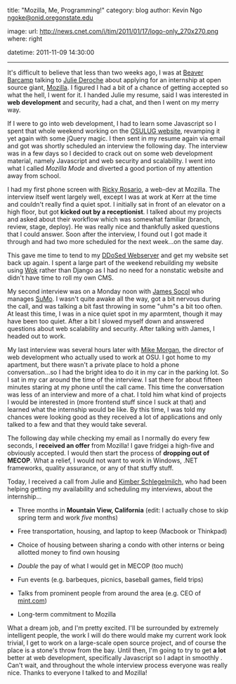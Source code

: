 title: "Mozilla, Me, Programming!"
category: blog
author: Kevin Ngo <ngoke@onid.oregonstate.edu>

image:
    url: http://news.cnet.com/i/tim/2011/01/17/logo-only_270x270.png
    where: right

datetime: 2011-11-09 14:30:00

---

It's difficult to believe that less than two weeks ago, I was at [Beaver
Barcamp](http://ngokevin.com/blog/recap:-beaver-bar-camp-8/index.html) talking
to [Julie Deroche](http://jgoulie.blogspot.com/) about applying for an
internship at open source giant, [Mozilla](http://mozilla.org). I figured I had
a bit of a chance of getting accepted so what the hell, I went for it. I handed
Julie my resume, said I was interested in **web development** and security, had a
chat, and then I went on my merry way.

If I were to go into web development, I had to learn some Javascript so I spent
that whole weekend working on the [OSULUG website](http://lug.oregonstate.edu),
revamping it yet again with some jQuery magic. I then sent in my resume again
via email and got was shortly scheduled an interview the following day. The
interview was in a few days so I decided to crack out on some web development
material, namely Javascript and web security and scalability. I went into what
I called *Mozilla Mode* and diverted a good portion of my attention away from
school.

I had my first phone screen with [Ricky Rosario](http://rickyrosario.com), a
web-dev at Mozilla. The interview itself went largely well, except I was at
work at Kerr at the time and couldn't really find a quiet spot. I initially sat
in front of an elevator on a high floor, but got **kicked out by a
receptionist**.  I talked about my projects and asked about their workflow
which was somewhat familiar (branch, review, stage, deploy). He was really nice
and thankfully asked questions that I could answer. Soon after the interview, I
found out I got made it through and had two more scheduled for the next
week...on the same day.

This gave me time to tend to my [DDoSed
Webserver](http://ngokevin.com/blog/web-server-back-up/index.html) and get my
website set back up again. I spent a large part of the weekend rebuilding my
website using [Wok](http://github.com/mythmon/wok) rather than Django as I had
no need for a nonstatic website and didn't have time to roll my own CMS.

My second interview was on a Monday noon with [James
Socol](http://jamessocol.com) who manages [SuMo](http://support.mozilla.com). I
wasn't quite awake all the way, got a bit nervous during the call, and was
talking a bit fast throwing in some "uhm"s a bit too often. At least this time,
I was in a nice quiet spot in my aparmtent, though it may have been too quiet.
After a bit I slowed myself down and answered questions about web scalability
and security.  After talking with James, I headed out to work.

My last interview was several hours later with [Mike
Morgan](http://morgamic.com), the director of web development who actually used
to work at OSU. I got home to my apartment, but there wasn't a private place to
hold a phone conversation...so I had the bright idea to do it in my car in the
parking lot. So I sat in my car around the time of the interview. I sat there
for about fifteen minutes staring at my phone until the call came. This time
the conversation was less of an interview and more of a chat. I told him what
kind of projects I would be interested in (more frontend stuff since I suck at
that) and learned what the internship would be like. By this time, I was told
my chances were looking good as they received a lot of applications and only
talked to a few and that they would take several.

The following day while checking my email as I normally do every few seconds, I
**received an offer** from Mozilla! I gave fridgei a high-five and obviously
accepted. I would then start the process of **dropping out of MECOP**. What a
relief, I would not want to work in Windows, .NET frameworks, quality
assurance, or any of that stuffy stuff.

Today, I received a call from Julie and [Kimber
Schlegelmilch](www.linkedin.com/in/kimberschlegelmilch), who had been helping
getting my availability and scheduling my interviews, about the internship...

- Three months in **Mountain View, California** (edit: I actually chose to skip
  spring term and work *five* months)

- Free transportation, housing, and laptop to keep (Macbook or Thinkpad)

- Choice of housing between sharing a condo with other interns or being
  allotted money to find own housing

- *Double* the pay of what I would get in MECOP (too much)

- Fun events (e.g. barbeques, picnics, baseball games, field trips)

- Talks from prominent people from around the area (e.g. CEO of
  [mint.com](http://mint.com))

- Long-term commitment to Mozilla

What a dream job, and I'm pretty excited. I'll be surrounded by extremely
intelligent people, the work I will do there would make my current work look
trivial, I get to work on a large-scale open source project, and of course the
place is a stone's throw from the bay. Until then, I'm going to try to get **a
lot** better at web development, specifically Javascript so I adapt in smoothly
. Can't wait, and throughout the whole interview process everyone was really
nice. Thanks to everyone I talked to and Mozilla!



